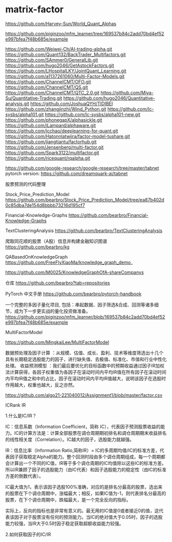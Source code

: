 # matrix-factor
https://github.com/Harvey-Sun/World_Quant_Alphas

https://github.com/piginzoo/mfm_learner/tree/169537b84c2add70bd4ef52e997bfea7f48b685e/example


https://github.com/Weiwei-Ch/AI-trading-alpha.git
https://github.com/Quant132/BackTrader_Multifactors.git
https://github.com/SAmmer0/GeneralLib.git
https://github.com/hugo2046/GetAstockFactors.git
https://github.com/LHospitalLKY/JointQuant_Learning.git
https://github.com/a1137261060/Multi-Factor-Models.git
https://github.com/ChannelCMT/OFO.git
https://github.com/ChannelCMT/QS.git
https://github.com/ChannelCMT/QTC_2.0.git
https://github.com/Miya-Su/Quantitative-Trading.git
https://github.com/hugo2046/Quantitative-analysis.git
https://github.com/JoshuaQYH/TIDIBEI
https://github.com/zhangjinzhi/Wind_Python.git
https://github.com/lc-sysbs/alpha101.git
https://github.com/lc-sysbs/alpha101-new.git
https://github.com/phonegapX/alphasickle.git
https://github.com/iLampard/alphaware.git
https://github.com/jcchao/deeplearning-for-quant.git
https://github.com/Hatonnlatwiira/factor-model-tushare.git
https://github.com/jiangtiantu/factorhub.git
https://github.com/Jensenberg/multi-factor.git
https://github.com/Spark3122/multifactor.git
https://github.com/ricequant/rqalpha.git


https://github.com/google-research/google-research/tree/master/tabnet
pytorch version:
https://github.com/dreamquark-ai/tabnet

股票预测的代码整理

Stock_Price_Prediction_Model
https://github.com/bearbro/Stock_Price_Prediction_Model/tree/ea87b402d0c85dba7de154d8bbbb73216d195cf7

Financial-Knowledge-Graphs
https://github.com/bearbro/Financial-Knowledge-Graphs

TextClusteringAnalysis 
https://github.com/bearbro/TextClusteringAnalysis

爬取同花顺的股票（A股）信息并构建金融知识图谱
https://github.com/bearbro/kg

QABasedOnKnowledgeGraph
https://github.com/FreeFlyXiaoMa/knowledge_graph_demo_

https://github.com/M0025/KnowledgeGraphOfA-shareCompanys

仓库
https://github.com/bearbro?tab=repositories

PyTorch 中文手册
https://github.com/bearbro/pytorch-handbook

一个完整的多因子量化项目, 包括：串起数据、因子筛选&合成、回测等诸多细节，成为下一步更实战的量化投资做准备。
https://github.com/piginzoo/mfm_learner/blob/169537b84c2add70bd4ef52e997bfea7f48b685e/example

MultiFactorModel

https://github.com/MingkaiLee/MultiFactorModel

数据预处理及因子计算 ：从规模、估值、成长、盈利、技术等维度筛选出十几个具有长期稳定选股能力的因子，进行缺失值、去极值、标准化、市值和行业中性化处理。
收益预测模型 ：我们最后要优化的目标函数中的预期收益通过因子IR加权法计算获得，各因子权重值为各因子在滚动时间内平均IR值在所有因子在滚动时间内平均IR值之和中的占比，因子在滚动时间内平均IR值越大，说明该因子在选股时作用越大，权重也越大，反之亦然。

https://github.com/algo21-221040012/Assignment1/blob/master/factor.csv

ICRank IR

1.什么是IC/IR？

IC：信息系数（Information Coefficient，简称 IC），代表因子预测股票收益的能力。IC的计算方法是：计算全部股票在调仓周期期初排名和调仓周期期末收益排名的线性相关度（Correlation）。IC越大的因子，选股能力就越强。

IR：信息比率（Information Ratio,简称IR）= IC的多周期均值/IC的标准方差，代表因子获取稳定Alpha的能力。整个回测时段由多个调仓周期组成，每一个周期都会计算出一个不同的IC值，IR等于多个调仓周期的IC均值除以这些IC的标准方差。所以IR兼顾了因子的选股能力（由IC代表）和因子选股能力的稳定性（由IC的标准方差的倒数代表）。

IC最大值为1，表示该因子选股100%准确，对应的是排名分最高的股票，选出来的股票在下个调仓周期中，涨幅最大；相反，如果IC值为-1，则代表排名分最高的股票，在下个调仓周期中，跌幅最大，是一个完全反向的指标。

实际上，反向的指标也是非常有意义的。最无用的IC值是0或者接近0的值，这代表该因子对于股票没有任何的预测能力。当IC的绝对值大于0.05时，因子的选股能力较强，当IR大于0.5时因子稳定获取超额收益能力较强。

2.如何获取因子的IC/IR

